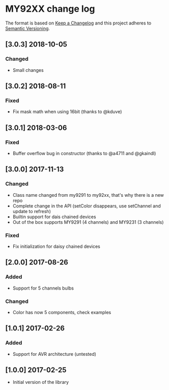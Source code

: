 # MY92XX change log

The format is based on [Keep a Changelog](http://keepachangelog.com/)
and this project adheres to [Semantic Versioning](http://semver.org/).

## [3.0.3] 2018-10-05
### Changed
- Small changes

## [3.0.2] 2018-08-11
### Fixed
- Fix mask math when using 16bit (thanks to @kduve)

## [3.0.1] 2018-03-06
### Fixed
- Buffer overflow bug in constructor (thanks to @a4711 and @gkaindl)

## [3.0.0] 2017-11-13
### Changed
- Class name changed from my9291 to my92xx, that's why there is a new repo
- Complete change in the API (setColor disappears, use setChannel and update to refresh)
- Builtin support for dais chained devices
- Out of the box supports MY9291 (4 channels) and MY9231 (3 channels)

### Fixed
- Fix initialization for daisy chained devices

## [2.0.0] 2017-08-26
### Added
- Support for 5 channels bulbs

### Changed
- Color has now 5 components, check examples

## [1.0.1] 2017-02-26
### Added
- Support for AVR architecture (untested)

## [1.0.0] 2017-02-25
- Initial version of the library
